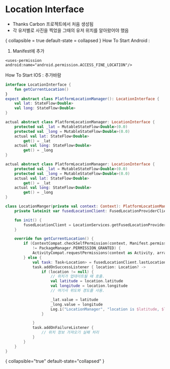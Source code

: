 # Location Interface
* Thanks Carbon 프로젝트에서 처음 생성됨
* 각 유저별로 사진을 찍었을 그때의 유저 위치를 알아왔어야 했음

{ collapsible = true default-state = collapsed }
How To Start Android
:
1. Manifest에 추가
```text
<uses-permission android:name="android.permission.ACCESS_FINE_LOCATION"/>
```

How To Start IOS
: 추가바람

<tabs>
<tab title="Shared">

```Kotlin
interface LocationInterface {
    fun getCurrentLocation()
}
expect abstract class PlatformLocationManager(): LocationInterface {
    val lat: StateFlow<Double>
    val long: StateFlow<Double>
}
```
</tab>
</tabs>


<tabs>
<tab title="Android">

```Kotlin
actual abstract class PlatformLocationManager: LocationInterface {
    protected val _lat = MutableStateFlow<Double>(0.0)
    protected val _long = MutableStateFlow<Double>(0.0)
    actual val lat: StateFlow<Double>
        get() = _lat
    actual val long: StateFlow<Double>
        get() = _long
}
```
</tab>
<tab title="IOS">

```Kotlin
actual abstract class PlatformLocationManager: LocationInterface {
    protected val _lat = MutableStateFlow<Double>(0.0)
    protected val _long = MutableStateFlow<Double>(0.0)
    actual val lat: StateFlow<Double>
        get() = _lat
    actual val long: StateFlow<Double>
        get() = _long
}
```
</tab>
</tabs>

<tabs>
<tab title="AndroidProject">

```Kotlin
class LocationManger(private val context: Context): PlatformLocationManager() {
    private lateinit var fusedLocationClient: FusedLocationProviderClient

    fun init() {
        fusedLocationClient = LocationServices.getFusedLocationProviderClient(context)
    }

    override fun getCurrentLocation() {
        if (ContextCompat.checkSelfPermission(context, Manifest.permission.ACCESS_FINE_LOCATION)
            != PackageManager.PERMISSION_GRANTED) {
            ActivityCompat.requestPermissions(context as Activity, arrayOf(Manifest.permission.ACCESS_FINE_LOCATION), 1)
        } else {
            val task: Task<Location> = fusedLocationClient.lastLocation
            task.addOnSuccessListener { location: Location? ->
                if (location != null) {
                    // 위치가 업데이트될 때 호출.
                    val latitude = location.latitude
                    val longitude = location.longitude
                    // 여기서 위도와 경도를 사용.

                    _lat.value = latitude
                    _long.value = longitude
                    Log.i("LocationManager", "location is $latitude, $longitude")
                }

            }
            task.addOnFailureListener {
                // 위치 정보 가져오기 실패 처리
            }
        }
    }
}
```
{ collapsible="true" default-state="collapsed" }
</tab>
</tabs>